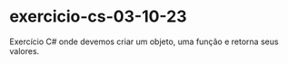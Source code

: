 # exercicio-cs-03-10-23
Exercício C# onde devemos criar um objeto, uma função e retorna seus valores.
